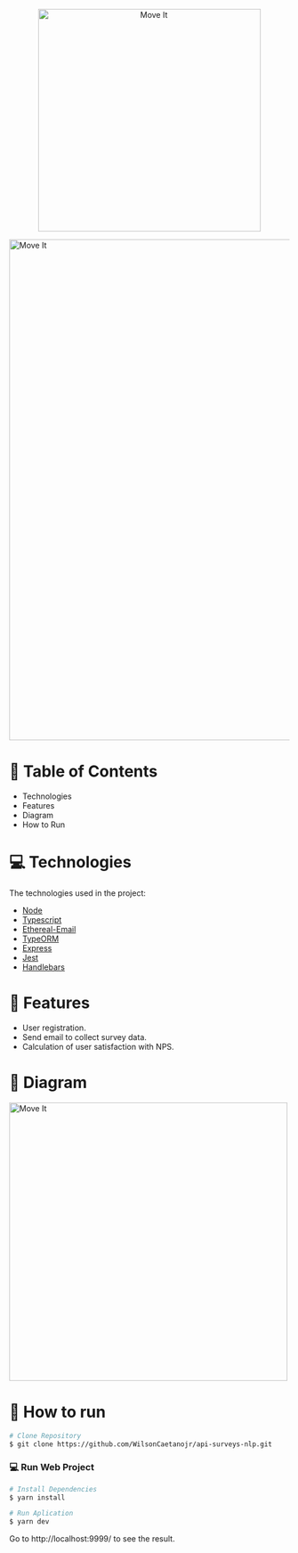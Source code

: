 <p align="center">
   <img src="https://imgur.com/LsaL71Q.png" alt="Move It" width="400"/>
</p>

 <img src="https://imgur.com/TX6nLfV.png" alt="Move It" width="900"/>

# :pushpin: Table of Contents

* Technologies
* Features
* Diagram
* How to Run

# :computer: Technologies
The technologies used in the project:

* [Node](https://nodejs.org/)      
* [Typescript](https://www.typescriptlang.org/)            
* [Ethereal-Email](https://ethereal.email/)      
* [TypeORM](https://typeorm.io/#/)      
* [Express](https://expressjs.com/pt-br/)    
* [Jest](https://jestjs.io/)      
* [Handlebars](https://handlebarsjs.com/) 

# :rocket: Features

* User registration.
* Send email to collect survey data.
* Calculation of user satisfaction with NPS.

# 🔶 Diagram

<img src="https://imgur.com/7aSsiKz.png" alt="Move It" width="500"/>

# :construction_worker: How to run
```bash
# Clone Repository
$ git clone https://github.com/WilsonCaetanojr/api-surveys-nlp.git
```

### 💻 Run Web Project

```bash
# Install Dependencies
$ yarn install

# Run Aplication
$ yarn dev
```
Go to http://localhost:9999/ to see the result.
